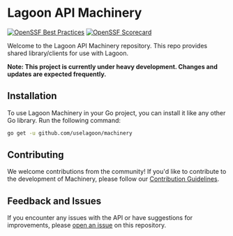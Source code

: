 # Lagoon API Machinery

[![OpenSSF Best Practices](https://www.bestpractices.dev/projects/10716/badge)](https://www.bestpractices.dev/projects/10716)
[![OpenSSF Scorecard](https://api.securityscorecards.dev/projects/github.com/uselagoon/machinery/badge)](https://securityscorecards.dev/viewer/?uri=github.com/uselagoon/machinery)

Welcome to the Lagoon API Machinery repository.
This repo provides shared library/clients for use with Lagoon.

**Note: This project is currently under heavy development. Changes and updates are expected frequently.**

## Installation

To use Lagoon Machinery in your Go project, you can install it like any other Go library. Run the following command:

```sh
go get -u github.com/uselagoon/machinery
```

## Contributing

We welcome contributions from the community! If you'd like to contribute to the development of Machinery, please follow our [Contribution Guidelines](CONTRIBUTING.md).

## Feedback and Issues

If you encounter any issues with the API or have suggestions for improvements, please [open an issue](https://github.com/uselagoon/machinery/issues) on this repository.
